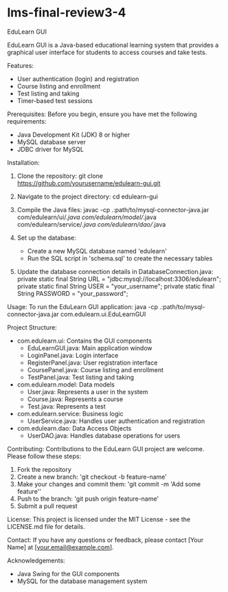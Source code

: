 # lms-final-review3-4
EduLearn GUI

EduLearn GUI is a Java-based educational learning system that provides a graphical user interface for students to access courses and take tests.

Features:
- User authentication (login) and registration
- Course listing and enrollment
- Test listing and taking
- Timer-based test sessions

Prerequisites:
Before you begin, ensure you have met the following requirements:
- Java Development Kit (JDK) 8 or higher
- MySQL database server
- JDBC driver for MySQL

Installation:
1. Clone the repository:
   git clone https://github.com/yourusername/edulearn-gui.git

2. Navigate to the project directory:
   cd edulearn-gui

3. Compile the Java files:
   javac -cp .:path/to/mysql-connector-java.jar com/edulearn/ui/*.java com/edulearn/model/*.java com/edulearn/service/*.java com/edulearn/dao/*.java

4. Set up the database:
   - Create a new MySQL database named 'edulearn'
   - Run the SQL script in 'schema.sql' to create the necessary tables

5. Update the database connection details in DatabaseConnection.java:
   private static final String URL = "jdbc:mysql://localhost:3306/edulearn";
   private static final String USER = "your_username";
   private static final String PASSWORD = "your_password";

Usage:
To run the EduLearn GUI application:
java -cp .:path/to/mysql-connector-java.jar com.edulearn.ui.EduLearnGUI

Project Structure:
- com.edulearn.ui: Contains the GUI components
  - EduLearnGUI.java: Main application window
  - LoginPanel.java: Login interface
  - RegisterPanel.java: User registration interface
  - CoursePanel.java: Course listing and enrollment
  - TestPanel.java: Test listing and taking
- com.edulearn.model: Data models
  - User.java: Represents a user in the system
  - Course.java: Represents a course
  - Test.java: Represents a test
- com.edulearn.service: Business logic
  - UserService.java: Handles user authentication and registration
- com.edulearn.dao: Data Access Objects
  - UserDAO.java: Handles database operations for users

Contributing:
Contributions to the EduLearn GUI project are welcome. Please follow these steps:
1. Fork the repository
2. Create a new branch: 'git checkout -b feature-name'
3. Make your changes and commit them: 'git commit -m 'Add some feature''
4. Push to the branch: 'git push origin feature-name'
5. Submit a pull request

License:
This project is licensed under the MIT License - see the LICENSE.md file for details.

Contact:
If you have any questions or feedback, please contact [Your Name] at [your.email@example.com].

Acknowledgements:
- Java Swing for the GUI components
- MySQL for the database management system
